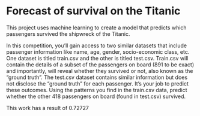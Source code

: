 # Forecast of survival on the Titanic

This project uses machine learning to create a model that predicts which passengers survived the shipwreck of the Titanic.

In this competition, you’ll gain access to two similar datasets that include passenger information like name, age, gender, socio-economic class, etc. One dataset is titled train.csv and the other is titled test.csv.
Train.csv will contain the details of a subset of the passengers on board (891 to be exact) and importantly, will reveal whether they survived or not, also known as the “ground truth”.
The test.csv dataset contains similar information but does not disclose the “ground truth” for each passenger. It’s your job to predict these outcomes.
Using the patterns you find in the train.csv data, predict whether the other 418 passengers on board (found in test.csv) survived.

This work has a result of 0.72727
